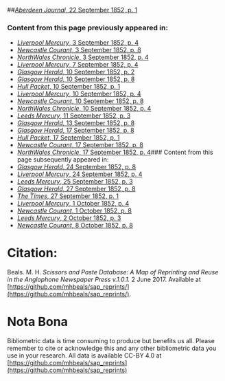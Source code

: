 ##[*Aberdeen Journal*, 22 September 1852, p. 1](https://mhbeals.github.io/sap_html/Aberdeen-Journal/Aberdeen-Journal-22-September-1852-p-1)

### Content from this page previously appeared in:
+ [*Liverpool Mercury*, 3 September 1852, p. 4](https://mhbeals.github.io/sap_html/Liverpool-Mercury/Liverpool-Mercury-3-September-1852-p-4)
+ [*Newcastle Courant*, 3 September 1852, p. 8](https://mhbeals.github.io/sap_html/Newcastle-Courant/Newcastle-Courant-3-September-1852-p-8)
+ [*NorthWales Chronicle*, 3 September 1852, p. 4](https://mhbeals.github.io/sap_html/NorthWales-Chronicle/NorthWales-Chronicle-3-September-1852-p-4)
+ [*Liverpool Mercury*, 7 September 1852, p. 4](https://mhbeals.github.io/sap_html/Liverpool-Mercury/Liverpool-Mercury-7-September-1852-p-4)
+ [*Glasgow Herald*, 10 September 1852, p. 2](https://mhbeals.github.io/sap_html/Glasgow-Herald/Glasgow-Herald-10-September-1852-p-2)
+ [*Glasgow Herald*, 10 September 1852, p. 8](https://mhbeals.github.io/sap_html/Glasgow-Herald/Glasgow-Herald-10-September-1852-p-8)
+ [*Hull Packet*, 10 September 1852, p. 1](https://mhbeals.github.io/sap_html/Hull-Packet/Hull-Packet-10-September-1852-p-1)
+ [*Liverpool Mercury*, 10 September 1852, p. 4](https://mhbeals.github.io/sap_html/Liverpool-Mercury/Liverpool-Mercury-10-September-1852-p-4)
+ [*Newcastle Courant*, 10 September 1852, p. 8](https://mhbeals.github.io/sap_html/Newcastle-Courant/Newcastle-Courant-10-September-1852-p-8)
+ [*NorthWales Chronicle*, 10 September 1852, p. 4](https://mhbeals.github.io/sap_html/NorthWales-Chronicle/NorthWales-Chronicle-10-September-1852-p-4)
+ [*Leeds Mercury*, 11 September 1852, p. 3](https://mhbeals.github.io/sap_html/Leeds-Mercury/Leeds-Mercury-11-September-1852-p-3)
+ [*Glasgow Herald*, 13 September 1852, p. 8](https://mhbeals.github.io/sap_html/Glasgow-Herald/Glasgow-Herald-13-September-1852-p-8)
+ [*Glasgow Herald*, 17 September 1852, p. 8](https://mhbeals.github.io/sap_html/Glasgow-Herald/Glasgow-Herald-17-September-1852-p-8)
+ [*Hull Packet*, 17 September 1852, p. 1](https://mhbeals.github.io/sap_html/Hull-Packet/Hull-Packet-17-September-1852-p-1)
+ [*Newcastle Courant*, 17 September 1852, p. 8](https://mhbeals.github.io/sap_html/Newcastle-Courant/Newcastle-Courant-17-September-1852-p-8)
+ [*NorthWales Chronicle*, 17 September 1852, p. 4](https://mhbeals.github.io/sap_html/NorthWales-Chronicle/NorthWales-Chronicle-17-September-1852-p-4)### Content from this page subsequently appeared in:
+ [*Glasgow Herald*, 24 September 1852, p. 8](https://mhbeals.github.io/sap_html/Glasgow-Herald/Glasgow-Herald-24-September-1852-p-8)
+ [*Liverpool Mercury*, 24 September 1852, p. 4](https://mhbeals.github.io/sap_html/Liverpool-Mercury/Liverpool-Mercury-24-September-1852-p-4)
+ [*Leeds Mercury*, 25 September 1852, p. 3](https://mhbeals.github.io/sap_html/Leeds-Mercury/Leeds-Mercury-25-September-1852-p-3)
+ [*Glasgow Herald*, 27 September 1852, p. 8](https://mhbeals.github.io/sap_html/Glasgow-Herald/Glasgow-Herald-27-September-1852-p-8)
+ [*The Times*, 27 September 1852, p. 1](https://mhbeals.github.io/sap_html/The-Times/The-Times-27-September-1852-p-1)
+ [*Liverpool Mercury*, 1 October 1852, p. 4](https://mhbeals.github.io/sap_html/Liverpool-Mercury/Liverpool-Mercury-1-October-1852-p-4)
+ [*Newcastle Courant*, 1 October 1852, p. 8](https://mhbeals.github.io/sap_html/Newcastle-Courant/Newcastle-Courant-1-October-1852-p-8)
+ [*Leeds Mercury*, 2 October 1852, p. 3](https://mhbeals.github.io/sap_html/Leeds-Mercury/Leeds-Mercury-2-October-1852-p-3)
+ [*Newcastle Courant*, 8 October 1852, p. 8](https://mhbeals.github.io/sap_html/Newcastle-Courant/Newcastle-Courant-8-October-1852-p-8)
                    
# Citation: 

Beals. M. H. *Scissors and Paste Database: A Map of Reprinting and Reuse in the Anglophone Newspaper Press v.1.0.1.* 2 June 2017. Available at [https://github.com/mhbeals/sap_reprints/](https://github.com/mhbeals/sap_reprints/). 
                    
# Nota Bona

Bibliometric data is time consuming to produce but benefits us all. Please remember to cite or acknowledge this and any other bibliometric data you use in your research. All data is available CC-BY 4.0 at [https://github.com/mhbeals/sap_reprints](https://github.com/mhbeals/sap_reprints)